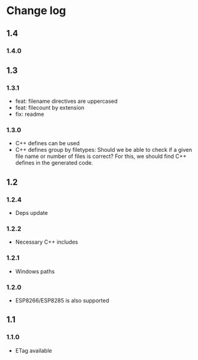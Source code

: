 # Change log

## 1.4

### 1.4.0

## 1.3

### 1.3.1

- feat: filename directives are uppercased
- feat: filecount by extension
- fix: readme

### 1.3.0

- C++ defines can be used
- C++ defines group by filetypes: Should we be able to check if a given file name or number of files is correct? For this, we should find C++ defines in the generated code.

## 1.2

### 1.2.4

- Deps update

### 1.2.2

- Necessary C++ includes

### 1.2.1

- Windows paths

### 1.2.0

- ESP8266/ESP8285 is also supported

## 1.1

### 1.1.0

- ETag available
